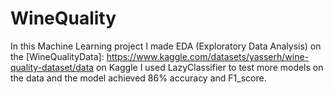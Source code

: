 # WineQuality
In this Machine Learning project I made EDA (Exploratory Data Analysis) on the [WineQualityData]: https://www.kaggle.com/datasets/yasserh/wine-quality-dataset/data on Kaggle
I used LazyClassifier to test more models on the data and the model achieved 86% accuracy and F1_score.
